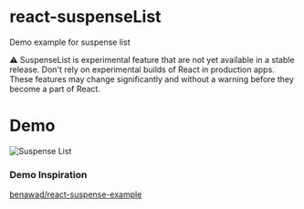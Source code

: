 # react-suspenseList
Demo example for suspense list

⚠️ SuspenseList is experimental feature that are not yet available in a stable release. Don't rely on experimental builds of React in production apps. These features may change significantly and without a warning before they become a part of React.

# Demo

![Suspense List](https://user-images.githubusercontent.com/13532530/68178944-d0dec500-ffb3-11e9-9d67-aea51717eb73.gif)

### Demo Inspiration
[benawad/react-suspense-example](https://github.com/benawad/react-suspense-example/tree/4_suspense_list)